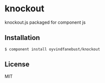 
# knockout

  knockout.js packaged for component js

## Installation

    $ component install oyvindfanebust/knockout

## License

  MIT
